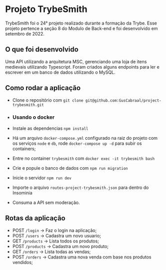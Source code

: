 # Projeto TrybeSmith


TrybeSmith foi o 24° projeto realizado durante a formação da Trybe. Esse projeto pertence a seção 8 do Modulo de Back-end e foi desenvolvido em setembro de 2022.

## O que foi desenvolvido

Uma API utilizando a arquitetura MSC, gerenciando uma loja de itens medievais utilizando Typescript. Foram criados alguns endpoints para ler e escrever em um banco de dados utilizando o MySQL.


## Como rodar a aplicação

- Clone o repositório com `git clone git@github.com:GusCabraal/project-trybesmith.git`

- ### Usando o docker

- Instale as dependencias `npm install`
- Há um arquivo `docker-compose.yml` configurado na raiz do projeto com os serviços `node` e `db`, rode  `docker-compose up -d` para subir os containers;
- Entre no container `trybesmith` com `docker exec -it trybesmith bash`
- Crie e popule o banco de dados com `npm run migration`
- Inicie o servidor `npm run dev`
- Importe o arquivo `routes-project-trybesmith.json` para dentro do Insominia
- Consuma a API sem moderação.

## Rotas da aplicação

- POST `/login` -> Faz o login na aplicação;
- POST `/users` -> Cadastra um novo usuario;
- GET `/products` -> Lista todos os produtos;
- POST `/products` -> Cadastra um novo produto;
- GET `/orders` -> Lista todas as vendas;
- POST `/orders` -> Cadastra uma nova venda com base nos produtos vendidos;
